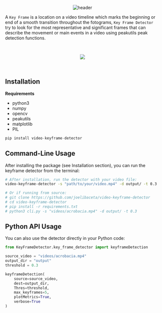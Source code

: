 <center>

   ![header](images/header.png)
    
</center>

A `Key Frame` is a location on a video timeline which marks the beginning or end of a smooth transition throughout the fotograms, `Key Frame Detector` try to look for the most representative and significant frames that can describe the movement or main events in a video using peakutils peak detection functions.

<br/>
<p align="center">

   <img src="images/demo.gif"> 

</p>
<br/>

## Installation

**Requirements**

- python3
- numpy
- opencv
- peakutils
- matplotlib
- PIL

```python
pip install video-keyframe-detector
```

## Command-Line Usage
After installing the package (see Installation section), you can run the keyframe detector from the terminal:

```bash
# After installation, run the detector with your video file:
video-keyframe-detector -s "path/to/your/video.mp4" -d output/ -t 0.3

# Or if running from source:
# git clone https://github.com/joelibaceta/video-keyframe-detector
# cd video-keyframe-detector
# pip install -r requirements.txt
# python3 cli.py -s "videos/acrobacia.mp4" -d output/ -t 0.3
```

## Python API Usage
You can also use the detector directly in your Python code:

```python
from KeyFrameDetector.key_frame_detector import keyframeDetection

source_video = "videos/acrobacia.mp4"
output_dir = "output"
threshold = 0.3

keyframeDetection(
    source=source_video,
    dest=output_dir,
    Thres=threshold,
    max_keyframes=5,      
    plotMetrics=True,     
    verbose=True         
)
```

